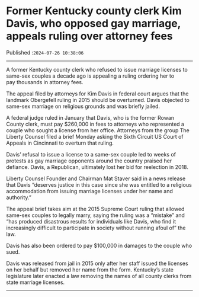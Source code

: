 # Former Kentucky county clerk Kim Davis, who opposed gay marriage, appeals ruling over attorney fees

Published :`2024-07-26 10:38:06`

---

A former Kentucky county clerk who refused to issue marriage licenses to same-sex couples a decade ago is appealing a ruling ordering her to pay thousands in attorney fees.

The appeal filed by attorneys for Kim Davis in federal court argues that the landmark Obergefell ruling in 2015 should be overturned. Davis objected to same-sex marriage on religious grounds and was briefly jailed.

A federal judge ruled in January that Davis, who is the former Rowan County clerk, must pay $260,000 in fees to attorneys who represented a couple who sought a license from her office. Attorneys from the group The Liberty Counsel filed a brief Monday asking the Sixth Circuit US Court of Appeals in Cincinnati to overturn that ruling.

Davis’ refusal to issue a license to a same-sex couple led to weeks of protests as gay marriage opponents around the country praised her defiance. Davis, a Republican, ultimately lost her bid for reelection in 2018.

Liberty Counsel Founder and Chairman Mat Staver said in a news release that Davis “deserves justice in this case since she was entitled to a religious accommodation from issuing marriage licenses under her name and authority.”

The appeal brief takes aim at the 2015 Supreme Court ruling that allowed same-sex couples to legally marry, saying the ruling was a “mistake” and “has produced disastrous results for individuals like Davis, who find it increasingly difficult to participate in society without running afoul of” the law.

Davis has also been ordered to pay $100,000 in damages to the couple who sued.

Davis was released from jail in 2015 only after her staff issued the licenses on her behalf but removed her name from the form. Kentucky’s state legislature later enacted a law removing the names of all county clerks from state marriage licenses.

---

